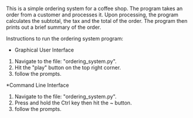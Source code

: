 This is a simple ordering system for a coffee shop. The program takes an order from a customer and processes it. Upon processing, the program calculates the subtotal, the tax and the total of the order. The program then prints out a brief summary of the order.

Instructions to run the ordering system program:

* Graphical User Interface
1. Navigate to the file: "ordering_system.py".
2. Hit the "play" button on the top right corner.
3. follow the prompts.

*Command Line Interface
1. Navigate to the file: "ordering_system.py".
2. Press and hold the Ctrl key then hit the ~ button.
3. follow the prompts.

